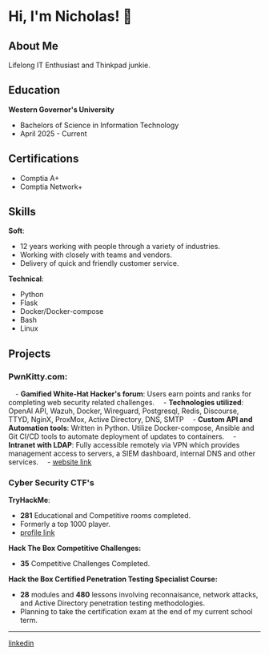 
# Hi, I'm Nicholas! 🐾

## About Me
Lifelong IT Enthusiast and Thinkpad junkie.

## Education
__Western Governor's University__
- Bachelors of Science in Information Technology
- April 2025 - Current

## Certifications
- Comptia A+
- Comptia Network+

## Skills
  __Soft__:
  - 12 years working with people through a variety of industries.
  - Working with closely with teams and vendors.
  - Delivery of quick and friendly customer service.
  
  __Technical__:
  - Python
  - Flask
  - Docker/Docker-compose
  - Bash
  - Linux

## Projects
  ### PwnKitty.com:
&emsp;- __Gamified White-Hat Hacker's forum__: Users earn points and ranks for completing web security related challenges.
&emsp;- __Technologies utilized__: OpenAI API,  Wazuh, Docker, Wireguard, Postgresql, Redis, Discourse, TTYD, NginX, ProxMox, Active Directory, DNS, SMTP
&emsp;- __Custom API and Automation tools__: Written in Python. Utilize Docker-compose, Ansible and Git CI/CD tools to automate deployment of updates to containers.
&emsp;- __Intranet with LDAP__: Fully accessible remotely via VPN which provides management access to servers, a SIEM dashboard, internal DNS and other services.
&emsp;- [website link](https://pwnkitty.com)

  ### Cyber Security CTF's
  __TryHackMe__: 
  - __281__ Educational and Competitive rooms completed.
  - Formerly a top 1000 player.
  - [profile link](https://tryhackme.com/t/maiamor)
  
  __Hack The Box Competitive Challenges:__
  - __35__ Competitive Challenges Completed.
  
  __Hack the Box Certified Penetration Testing Specialist Course:__
  - __28__ modules and __480__ lessons involving reconnaisance, network attacks, and Active Directory penetration testing methodologies.
  - Planning to take the certification exam at the end of my current school term.

---
[linkedin](https://www.linkedin.com/in/nicholas-mestanas-35149137b/)
